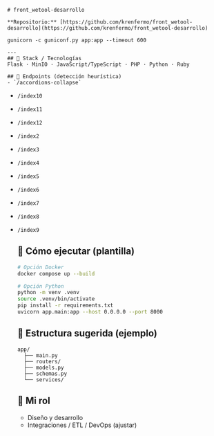     # front_wetool-desarrollo

    **Repositorio:** [https://github.com/krenfermo/front_wetool-desarrollo](https://github.com/krenfermo/front_wetool-desarrollo)

    gunicorn -c guniconf.py app:app --timeout 600

    ---
    ## 🧩 Stack / Tecnologías
    Flask · MinIO · JavaScript/TypeScript · PHP · Python · Ruby

    ## 🔌 Endpoints (detección heurística)
    - `/accordions-collapse`
- `/index10`
- `/index11`
- `/index12`
- `/index2`
- `/index3`
- `/index4`
- `/index5`
- `/index6`
- `/index7`
- `/index8`
- `/index9`

    ## 🚀 Cómo ejecutar (plantilla)
    ```bash
    # Opción Docker
    docker compose up --build

    # Opción Python
    python -m venv .venv
    source .venv/bin/activate
    pip install -r requirements.txt
    uvicorn app.main:app --host 0.0.0.0 --port 8000
    ```

    ## 📂 Estructura sugerida (ejemplo)
    ```
    app/
      ├── main.py
      ├── routers/
      ├── models.py
      ├── schemas.py
      └── services/
    ```

    ## 👤 Mi rol
    - Diseño y desarrollo
    - Integraciones / ETL / DevOps (ajustar)
